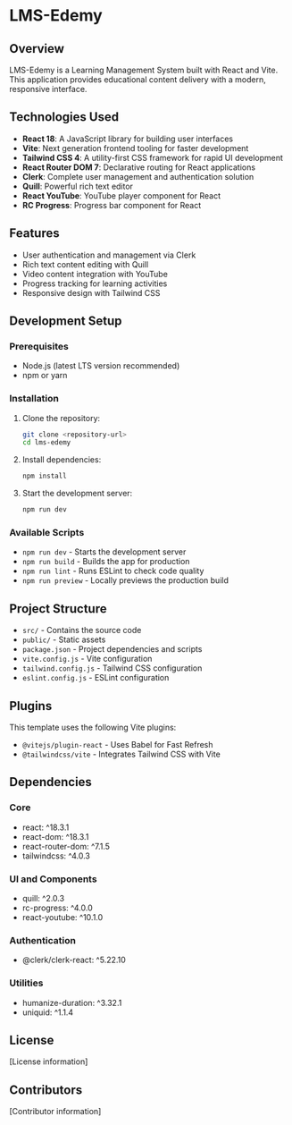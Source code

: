# LMS-Edemy

## Overview

LMS-Edemy is a Learning Management System built with React and Vite. This application provides educational content delivery with a modern, responsive interface.

## Technologies Used

- **React 18**: A JavaScript library for building user interfaces
- **Vite**: Next generation frontend tooling for faster development
- **Tailwind CSS 4**: A utility-first CSS framework for rapid UI development
- **React Router DOM 7**: Declarative routing for React applications
- **Clerk**: Complete user management and authentication solution
- **Quill**: Powerful rich text editor
- **React YouTube**: YouTube player component for React
- **RC Progress**: Progress bar component for React

## Features

- User authentication and management via Clerk
- Rich text content editing with Quill
- Video content integration with YouTube
- Progress tracking for learning activities
- Responsive design with Tailwind CSS

## Development Setup

### Prerequisites

- Node.js (latest LTS version recommended)
- npm or yarn

### Installation

1. Clone the repository:
   ```bash
   git clone <repository-url>
   cd lms-edemy
   ```

2. Install dependencies:
   ```bash
   npm install
   ```

3. Start the development server:
   ```bash
   npm run dev
   ```

### Available Scripts

- `npm run dev` - Starts the development server
- `npm run build` - Builds the app for production
- `npm run lint` - Runs ESLint to check code quality
- `npm run preview` - Locally previews the production build

## Project Structure

- `src/` - Contains the source code
- `public/` - Static assets
- `package.json` - Project dependencies and scripts
- `vite.config.js` - Vite configuration
- `tailwind.config.js` - Tailwind CSS configuration
- `eslint.config.js` - ESLint configuration

## Plugins

This template uses the following Vite plugins:
- `@vitejs/plugin-react` - Uses Babel for Fast Refresh
- `@tailwindcss/vite` - Integrates Tailwind CSS with Vite

## Dependencies

### Core
- react: ^18.3.1
- react-dom: ^18.3.1
- react-router-dom: ^7.1.5
- tailwindcss: ^4.0.3

### UI and Components
- quill: ^2.0.3
- rc-progress: ^4.0.0
- react-youtube: ^10.1.0

### Authentication
- @clerk/clerk-react: ^5.22.10

### Utilities
- humanize-duration: ^3.32.1
- uniquid: ^1.1.4

## License

[License information]

## Contributors

[Contributor information]

